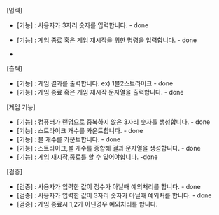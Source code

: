 [입력]
 - [기능] : 사용자가 3자리 숫자를 입력합니다. - done
 - [기능] : 게임 종료 혹은 게임 재시작을 위한 명령을 입력합니다. - done

 - 
[출력]
 - [기능] : 게임 결과를 출력합니다. ex) 1볼2스트라이크 - done
 - [기능] : 게임 종료 혹은 게임 재시작 문자열을 출력합니다. - done

[게임 기능]
 - [기능] : 컴퓨터가 랜덤으로 중복하지 않은 3자리 숫자를 생성합니다. - done
 - [기능] : 스트라이크 개수를 카운트합니다. - done
 - [기능] : 볼 개수를 카운트합니다. - done
 - [기능] : 스트라이크,볼 개수를 종합해 결과 문자열을 생성합니다. - done
 - [기능] : 게임 재시작,종료를 할 수 있어야합니다. -done

[검증]
  - [검증] : 사용자가 입력한 값이 정수가 아닐때 예외처리를 합니다. - done
  - [검증] : 사용자가 입력한 값이 3자리 숫자가 아닐때 예외처를 합니다. - done
  - [검증] : 게임 종료시 1,2가 아닌경우 예외처리를 합니다. 